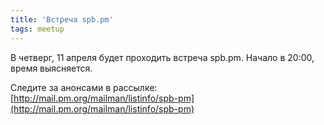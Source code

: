 ```yaml
---
title: 'Встреча spb.pm'
tags: meetup
---
```


В четверг, 11 апреля будет проходить встреча spb.pm.
Начало в 20:00, время выясняется.

Следите за анонсами в рассылке: [http://mail.pm.org/mailman/listinfo/spb-pm](http://mail.pm.org/mailman/listinfo/spb-pm)
